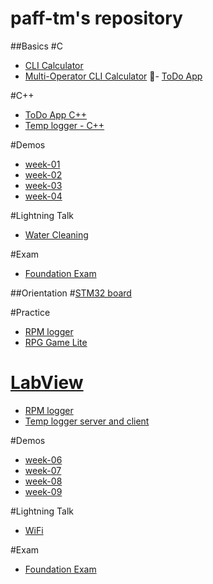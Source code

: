 # paff-tm's repository

##Basics
#C
- [CLI Calculator](https://github.com/greenfox-academy/paff-tm/tree/master/week-03/CLI_calc)
- [Multi-Operator CLI Calculator](https://github.com/greenfox-academy/paff-tm/tree/master/week-03/Multi-Operator_CLI_calc)
- [ToDo App](https://github.com/greenfox-academy/paff-tm/tree/master/week-04/ToDo_App)

#C++
- [ToDo App C++](https://github.com/greenfox-academy/paff-tm/tree/master/week-06/ToDo-cpp)
- [Temp logger - C++](https://github.com/greenfox-academy/paff-tm/tree/master/week-07/Temp_logger)

#Demos
- [week-01](https://github.com/greenfox-academy/paff-tm/tree/master/week-01/day-5/w1demo.pptx)
- [week-02](https://github.com/greenfox-academy/paff-tm/tree/master/week-02/day-5/w2demo.pptx)
- [week-03](https://github.com/greenfox-academy/paff-tm/tree/master/week-03/day-5/w3demo.pptx)
- [week-04](https://github.com/greenfox-academy/paff-tm/tree/master/week-04/day-4/w4demo.pptx)

#Lightning Talk
- [Water Cleaning](https://github.com/greenfox-academy/paff-tm/tree/master/week-04/lt_water.pptx)

#Exam
- [Foundation Exam](https://github.com/greenfox-academy/static-foundation-exam-1st)


##Orientation 
#[STM32 board](https://github.com/greenfox-academy/paff-tm/tree/master/STM32Cube_FW_F7_V1.8.0/Projects/STM32746G-Discovery/GreenFox)

#Practice 
- [RPM logger](https://github.com/greenfox-academy/paff-tm/tree/master/week-10/RPM_logger)
- [RPG Game Lite](https://github.com/greenfox-academy/paff-tm/tree/master/week-10/RPG_Game_lite)

# [LabView](https://github.com/greenfox-academy/paff-tm/tree/master/week-11)
- [RPM logger](https://github.com/greenfox-academy/paff-tm/tree/master/week-11/day-02/uart.vi)
- [Temp logger server and client](https://github.com/greenfox-academy/paff-tm/tree/master/week-11/day-04)

#Demos
- [week-06](https://github.com/greenfox-academy/paff-tm/tree/master/week-06/day-5/w6demo.pptx)
- [week-07](https://github.com/greenfox-academy/paff-tm/tree/master/week-07/day-5/w7demo.pptx)
- [week-08](https://github.com/greenfox-academy/paff-tm/tree/master/week-08/w8demo.pptx)
- [week-09](https://github.com/greenfox-academy/paff-tm/tree/master/week-09/w9demo.pptx)

#Lightning Talk
- [WiFi](https://github.com/greenfox-academy/paff-tm/tree/master/week-08/lt_Wifi.pptx)

#Exam
- [Foundation Exam](https://github.com/greenfox-academy/static-orientation-exam-1st)





